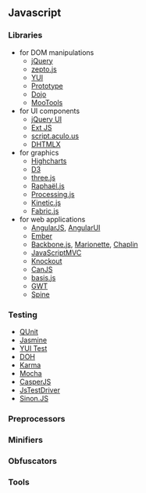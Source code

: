 ## Javascript

### Libraries

* for DOM manipulations
    * [jQuery](http://jquery.com/)
    * [zepto.js](http://zeptojs.com/)
    * [YUI](http://yuilibrary.com/)
    * [Prototype](http://prototypejs.org/)
    * [Dojo](http://dojotoolkit.org/)
    * [MooTools](http://mootools.net/)
* for UI components
    * [jQuery UI](http://jqueryui.com/)
    * [Ext JS](http://www.sencha.com/products/extjs)
    * [script.aculo.us](http://script.aculo.us/)
    * [DHTMLX](http://dhtmlx.com/)
* for graphics
    * [Highcharts](http://www.highcharts.com/)
    * [D3](http://d3js.org/)
    * [three.js](http://threejs.org/)
    * [Raphaël.js](http://raphaeljs.com/)
    * [Processing.js](http://processingjs.org/)
    * [Kinetic.js](http://kineticjs.com/)
    * [Fabric.js](http://fabricjs.com/)
* for web applications
    * [AngularJS](http://angularjs.org/), [AngularUI](http://angular-ui.github.io/)
    * [Ember](http://emberjs.com/)
    * [Backbone.js](http://backbonejs.org/), [Marionette](http://marionettejs.com/), [Chaplin](http://chaplinjs.org/)
    * [JavaScriptMVC](http://www.javascriptmvc.com/)
    * [Knockout](http://knockoutjs.com/)
    * [CanJS](http://canjs.com/)
    * [basis.js](http://basisjs.com/)
    * [GWT](http://www.gwtproject.org/)
    * [Spine](http://spinejs.com/)

### Testing

* [QUnit](http://qunitjs.com/)
* [Jasmine](http://pivotal.github.io/jasmine/)
* [YUI Test](http://yuilibrary.com/yui/docs/test/)
* [DOH](http://dojotoolkit.org/reference-guide/1.8/util/doh.html)
* [Karma](http://karma-runner.github.io/0.8/index.html)
* [Mocha](http://visionmedia.github.io/mocha/)
* [CasperJS](http://casperjs.org/)
* [JsTestDriver](https://code.google.com/p/js-test-driver/)
* [Sinon.JS](http://sinonjs.org/)

### Preprocessors

### Minifiers

### Obfuscators

### Tools